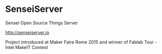 # SenseiServer
Sensei Open Source Things Server

http://senseiserver.io

Project introduced at Maker Faire Rome 2015
and winner of Fablab Tour - Intel MakeIT Contest
